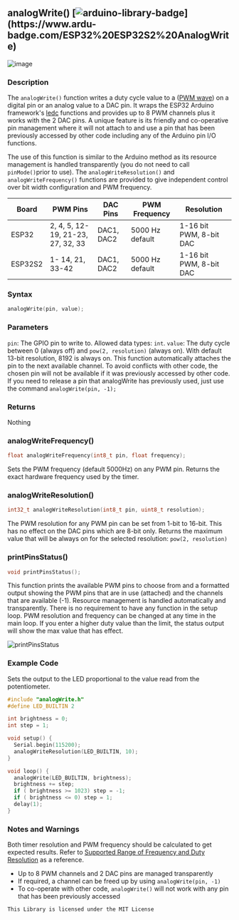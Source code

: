 

## analogWrite()    [![arduino-library-badge](https://www.ardu-badge.com/badge/ESP32%20ESP32S2%20AnalogWrite.svg?)](https://www.ardu-badge.com/ESP32%20ESP32S2%20AnalogWrite)

![image](https://user-images.githubusercontent.com/63488701/114867299-9db47e00-9dc2-11eb-953c-7004a92e8a18.png)

### Description

The `analogWrite()` function writes a duty cycle value to a ([PWM wave](http://arduino.cc/en/Tutorial/PWM)) on a digital pin or an analog value to a DAC pin.  It wraps the ESP32 Arduino framework's [ledc](https://github.com/espressif/arduino-esp32/blob/master/cores/esp32/esp32-hal-ledc.c) functions and provides up to 8 PWM channels plus it works with the 2 DAC pins.  A unique feature is its friendly and co-operative pin management where it will not attach to and use a pin that has been previously accessed by other code including any of the Arduino pin I/O functions. 

The use of this function is similar to the Arduino method as its resource management is handled transparently (you do not need to call `pinMode()`prior to use). The `analogWriteResolution()` and `analogWriteFrequency()` functions are provided to give independent control over bit width configuration and PWM frequency.



| Board   | PWM Pins                          | DAC Pins   | PWM Frequency   | Resolution              |
| ------- | --------------------------------- | ---------- | --------------- | ----------------------- |
| ESP32   | 2, 4, 5, 12-19, 21-23, 27, 32, 33 | DAC1, DAC2 | 5000 Hz default | 1-16 bit PWM, 8-bit DAC |
| ESP32S2 | 1- 14, 21, 33-42                  | DAC1, DAC2 | 5000 Hz default | 1-16 bit PWM, 8-bit DAC |

### Syntax

```c++
analogWrite(pin, value);
```

### Parameters

`pin`: The GPIO pin to write to.  Allowed data types: `int`.
`value`: The duty cycle between 0 (always off) and `pow(2, resolution)` (always on). With default 13-bit resolution, 8192 is always on.  This function automatically attaches the pin to the next available channel. To avoid conflicts with other code, the chosen pin will not be available if it was previously accessed by other code. If you need to release a pin that analogWrite has previously used, just use the command `analogWrite(pin, -1);`

### Returns

Nothing

### analogWriteFrequency()

```c++
float analogWriteFrequency(int8_t pin, float frequency);
```

Sets the PWM frequency (default 5000Hz) on any PWM pin. Returns the exact hardware frequency used by the timer.

### analogWriteResolution()

```c++
int32_t analogWriteResolution(int8_t pin, uint8_t resolution);
```

The PWM resolution for any PWM pin can be set from 1-bit to 16-bit. This has no effect on the DAC pins which are 8-bit only. Returns the maximum value that will be always on for the selected resolution: `pow(2, resolution)`

### printPinsStatus()

```c++
void printPinsStatus();
```

This function prints the available PWM pins to choose from and a formatted output showing the PWM pins that are in use (attached) and the channels that are available (-1). Resource management is handled automatically and transparently. There is no requirement to have any function in the setup loop. PWM resolution and frequency can be changed at any time in the main loop. If you enter a higher duty value than the limit, the status output will show the max value that has effect.



![printPinsStatus](https://user-images.githubusercontent.com/63488701/114637054-719bde80-9c96-11eb-972d-49e38b16ec4a.png)

### Example Code

Sets the output to the LED proportional to the value read from the potentiometer.

```c++
#include "analogWrite.h"
#define LED_BUILTIN 2

int brightness = 0;
int step = 1;

void setup() {
  Serial.begin(115200);
  analogWriteResolution(LED_BUILTIN, 10);
}

void loop() {
  analogWrite(LED_BUILTIN, brightness);
  brightness += step;
  if ( brightness >= 1023) step = -1;
  if ( brightness <= 0) step = 1;
  delay(1);
}
```

### Notes and Warnings

Both timer resolution and PWM frequency should be calculated to get expected results. Refer to [Supported Range of Frequency and Duty Resolution](https://docs.espressif.com/projects/esp-idf/en/latest/api-reference/peripherals/ledc.html#ledc-api-supported-range-frequency-duty-resolution) as a reference. 

- Up to 8 PWM channels and 2 DAC pins are managed transparently
- If required, a channel can be freed  up by using `analogWrite(pin, -1)`
- To co-operate with other code, `analogWrite()` will not work with any pin that has been previously accessed 

```
This Library is licensed under the MIT License
```

